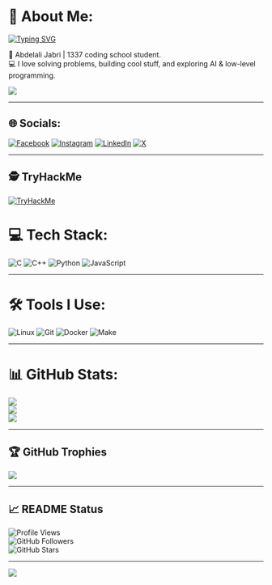 # 💫 About Me:
[![Typing SVG](https://readme-typing-svg.herokuapp.com?font=Fira+Code&size=22&pause=1000&color=00FF00&center=true&vCenter=true&width=600&lines=Hey+there!+I'm+Abdelali+Jabri;1337+Coding+School+Student;Passionate+about+Problem+Solving;Loving+C%2C+C%2B%2B%2C+Python%2C+AI+🤖;Always+Learning+%26+Building+🚀)](https://git.io/typing-svg)

🚀 Abdelali Jabri | 1337 coding school student.  
💻 I love solving problems, building cool stuff, and exploring AI & low-level programming.  

![](https://badge.mediaplus.ma/darkblue/ajabri)

---

## 🌐 Socials:
[![Facebook](https://img.shields.io/badge/Facebook-%231877F2.svg?logo=Facebook&logoColor=white)](https://facebook.com/ali.jabri.98284) 
[![Instagram](https://img.shields.io/badge/Instagram-%23E4405F.svg?logo=Instagram&logoColor=white)](https://instagram.com/abdelali_jabri) 
[![LinkedIn](https://img.shields.io/badge/LinkedIn-%230077B5.svg?logo=linkedin&logoColor=white)](https://linkedin.com/in/abdelali-jabri-51729b2b0) 
[![X](https://img.shields.io/badge/X-black.svg?logo=X&logoColor=white)](https://x.com/AbddElAlii) 

---

## 🕵️ TryHackMe
[![TryHackMe](https://tryhackme-badges.s3.amazonaws.com/0xNEO.png)](https://tryhackme.com/p/0xNEO)


# 💻 Tech Stack:
![C](https://img.shields.io/badge/c-%2300599C.svg?style=for-the-badge&logo=c&logoColor=white)
![C++](https://img.shields.io/badge/c++-00599C.svg?style=for-the-badge&logo=cplusplus&logoColor=white)
![Python](https://img.shields.io/badge/python-3670A0.svg?style=for-the-badge&logo=python&logoColor=white)
![JavaScript](https://img.shields.io/badge/javascript-F7DF1E.svg?style=for-the-badge&logo=javascript&logoColor=black)

---



# 🛠️ Tools I Use:
![Linux](https://img.shields.io/badge/Linux-FCC624?style=for-the-badge&logo=linux&logoColor=black)
![Git](https://img.shields.io/badge/Git-F05032.svg?style=for-the-badge&logo=git&logoColor=white)
![Docker](https://img.shields.io/badge/Docker-2496ED.svg?style=for-the-badge&logo=docker&logoColor=white)
![Make](https://img.shields.io/badge/Makefile-000000.svg?style=for-the-badge&logo=gnu&logoColor=white)

---

# 📊 GitHub Stats:
![](https://github-readme-stats.vercel.app/api?username=ajabrii&theme=merko&hide_border=false&include_all_commits=true&count_private=true)<br/>
![](https://github-readme-streak-stats.herokuapp.com/?user=ajabrii&theme=merko&hide_border=false)<br/>
![](https://github-readme-stats.vercel.app/api/top-langs/?username=ajabrii&theme=merko&hide_border=false&include_all_commits=true&count_private=true&layout=compact)

---

## 🏆 GitHub Trophies
![](https://github-profile-trophy.vercel.app/?username=ajabrii&theme=radical&no-frame=false&no-bg=true&margin-w=4)

---

## 📈 README Status
![Profile Views](https://komarev.com/ghpvc/?username=ajabrii&label=Profile%20views&color=brightgreen&style=flat)  
![GitHub Followers](https://img.shields.io/github/followers/ajabrii?label=Followers&style=social)  
![GitHub Stars](https://img.shields.io/github/stars/ajabrii?affiliations=OWNER%2CCOLLABORATOR&style=social)  

---

[![](https://visitcount.itsvg.in/api?id=ajabrii&icon=0&color=0)](https://visitcount.itsvg.in)

<!-- Proudly created with GPRM ( https://gprm.itsvg.in ) -->

